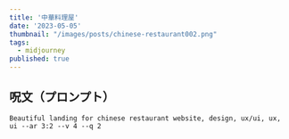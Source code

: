 ```yaml
---
title: '中華料理屋'
date: '2023-05-05'
thumbnail: "/images/posts/chinese-restaurant002.png"
tags:
  - midjourney
published: true
---
```


## 呪文（プロンプト）
```
Beautiful landing for chinese restaurant website, design, ux/ui, ux, ui --ar 3:2 --v 4 --q 2
```